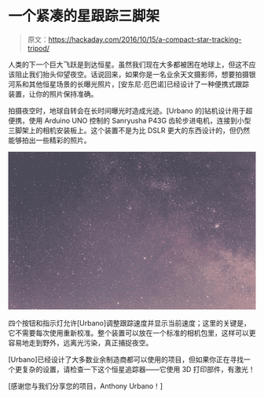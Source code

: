 # 一个紧凑的星跟踪三脚架

> 原文：<https://hackaday.com/2016/10/15/a-compact-star-tracking-tripod/>

人类的下一个巨大飞跃是到达恒星。虽然我们现在大多都被困在地球上，但这不应该阻止我们抬头仰望夜空。话说回来，如果你是一名业余天文摄影师，想要拍摄银河系和其他恒星场景的长曝光照片，[安东尼·厄巴诺]已经设计了一种便携式跟踪装置，让你的照片保持准确。

拍摄夜空时，地球自转会在长时间曝光时造成光迹。[Urbano 的]钻机设计用于超便携，使用 Arduino UNO 控制的 Sanryusha P43G 齿轮步进电机，连接到小型三脚架上的相机安装板上。这个装置不是为比 DSLR 更大的东西设计的，但仍然能够拍出一些精彩的照片。

[![55mm Exposure Comparison](img/8591fe83958f03a66cf655beffd0379a.png)](https://hackaday.com/wp-content/uploads/2016/10/55-mm-at-120-sec-animation.gif)

四个按钮和指示灯允许[Urbano]调整跟踪速度并显示当前速度；这里的关键是，它不需要每次使用重新校准。整个装置可以放在一个标准的相机包里，这样可以更容易地走到野外，远离光污染，真正捕捉夜空。

[Urbano]已经设计了大多数业余制造商都可以使用的项目，但如果你正在寻找一个更复杂的设置，请检查一下这个恒星追踪器——它使用 3D 打印部件，有激光！

[感谢您与我们分享您的项目，Anthony Urbano！]